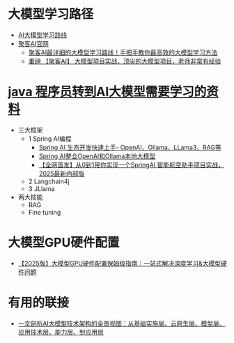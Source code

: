 # 大模型学习路径
  * [AI大模型学习路线](https://www.bilibili.com/video/BV15Y6JYWE6u/?spm_id_from=333.337.search-card.all.click&vd_source=2e815885181376606e6c241ba03c8907)
  * [聚客AI官网](https://www.guangjuke.com/)
    * [聚客AI最详细的大模型学习路线！手把手教你最高效的大模型学习方法](https://www.bilibili.com/video/BV12oUXYsEbp/?spm_id_from=333.337.search-card.all.click&vd_source=2e815885181376606e6c241ba03c8907)
    * [重磅 【聚客AI】 大模型项目实战，顶尖的大模型项目，老师非常有经验](https://www.bilibili.com/video/BV1vKKpefEfC/?spm_id_from=333.337.search-card.all.click)

# [java 程序员转到AI大模型需要学习的资料](https://www.youtube.com/shorts/Nq8iGrVm7X0)
  * 三大框架
    * 1 Spring AI编程
        * [Spring AI 生态开发快速上手- OpenAI、Ollama、LLama3、RAG等](https://www.bilibili.com/video/BV11b421h7uX?spm_id_from=333.788.recommend_more_video.-1&vd_source=be3ac4894f8bf7883ae92030f6f7be46)
        * [Spring AI整合OpenAI和Ollama本地大模型](https://www.bilibili.com/video/BV1Wz421k71w?spm_id_from=333.788.videopod.sections&vd_source=be3ac4894f8bf7883ae92030f6f7be46)
        * [【全网首发】从0到1带你实现一个SpringAI 智能航空助手项目实战，2025最新内部版](https://www.bilibili.com/video/BV1Tjm2YvErt/?spm_id_from=333.337.search-card.all.click&vd_source=be3ac4894f8bf7883ae92030f6f7be46)
    * 2 Langchain4j
    * 3 JLlama
  * 两大技能
    * RAG
    * Fine tuning  

# 大模型GPU硬件配置
  * [【2025版】大模型GPU硬件配置保姆级指南｜一站式解决深度学习&大模型硬件问题](https://www.bilibili.com/video/BV1VFqZYSEoj/?source_id=4331&resource_id=__RESOURCEID__&creative_id=206489306&linked_creative_id=206489306&track_id=pbaes.sJSebqmPoByN1JYjnug3d60W7zpAsXHQyUwhtQYIUIZ5GyA_Ny1s4aXnffz4VwozvpHvovrkmLhkVfYsPJ2K_rVThBv1M-3XnaQUUUACMvndLswqyRE9RjI5c-C6Z9fmsH3d8sGOT1JNbQDnOgQPJnoW5HzaO3pVgDL_cRV2Y3DHDPhtHmi7f81m9QVriu5XlTGVdQ60LUrX9A1Q_xOU-g&from_spmid=__FROMSPMID__&trackid=__FROMTRACKID__&request_id=1740551654983q172a25a173a54q2&caid=__CAID__&vd_source=2e815885181376606e6c241ba03c8907)




# 有用的联接
* [一文剖析AI大模型技术架构的全景视图：从基础实施层、云原生层、模型层、应用技术层、能力层、到应用层](https://blog.csdn.net/datian1234/article/details/144274537?utm_medium=distribute.pc_relevant.none-task-blog-2~default~baidujs_baidulandingword~default-0-144274537-blog-136968033.235^v43^pc_blog_bottom_relevance_base5&spm=1001.2101.3001.4242.1&utm_relevant_index=3)
